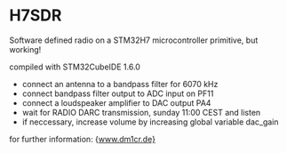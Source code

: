 # H7SDR
Software defined radio on a STM32H7 microcontroller
primitive, but working!

compiled with STM32CubeIDE 1.6.0

- connect an antenna to a bandpass filter for 6070 kHz
- connect bandpass filter output to ADC input on PF11
- connect a loudspeaker amplifier to DAC output PA4
- wait for RADIO DARC transmission, sunday 11:00 CEST and listen
- if neccessary, increase volume by increasing global variable dac_gain

for further information: {www.dm1cr.de}
